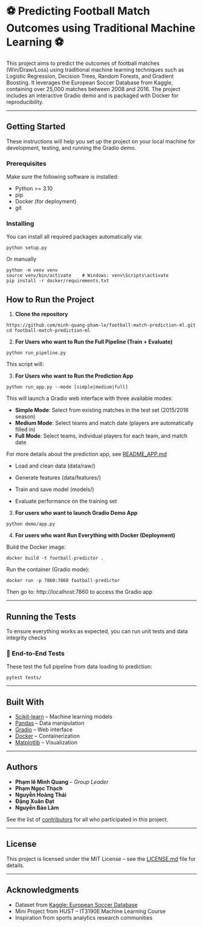 # ⚽ Predicting Football Match Outcomes using Traditional Machine Learning ⚽

This project aims to predict the outcomes of football matches (Win/Draw/Loss) using traditional machine learning techniques such as Logistic Regression, Decision Trees, Random Forests, and Gradient Boosting. It leverages the European Soccer Database from Kaggle, containing over 25,000 matches between 2008 and 2016. The project includes an interactive Gradio demo and is packaged with Docker for reproducibility.

---

## Getting Started

These instructions will help you set up the project on your local machine for development, testing, and running the Gradio demo.

### Prerequisites

Make sure the following software is installed:

- Python >= 3.10  
- pip  
- Docker (for deployment)  
- git  

### Installing

You can install all required packages automatically via:

```
python setup.py
```

Or manually

```
python -m venv venv
source venv/bin/activate    # Windows: venv\Scripts\activate
pip install -r docker/requirements.txt
```

## How to Run the Project

1. **Clone the repository**

```
https://github.com/minh-quang-pham-le/football-match-prediction-ml.git
cd football-match-prediction-ml
```

2. **For Users who want to Run the Full Pipeline (Train + Evaluate)**

```
python run_pipeline.py
```
This script will:

3. **For Users who want to Run the Prediction App**

```
python run_app.py --mode [simple|medium|full]
```

This will launch a Gradio web interface with three available modes:
- **Simple Mode**: Select from existing matches in the test set (2015/2016 season)
- **Medium Mode**: Select teams and match date (players are automatically filled in)
- **Full Mode**: Select teams, individual players for each team, and match date

For more details about the prediction app, see [README_APP.md](README_APP.md)

- Load and clean data (data/raw/)

- Generate features (data/features/)

- Train and save model (models/)

- Evaluate performance on the training set
  

3. **For users who want to launch Gradio Demo App**

```
python demo/app.py
```

4. **For users who want Run Everything with Docker (Deployment)**

Build the Docker image:
```
docker build -t football-predictor .
```
Run the container (Gradio mode):
```
docker run -p 7860:7860 football-predictor
```
Then go to: http://localhost:7860 to access the Gradio app

---

## Running the Tests

To ensure everything works as expected, you can run unit tests and data integrity checks

### 🧪 End-to-End Tests

These test the full pipeline from data loading to prediction:

```
pytest tests/
```

---

## Built With

- [Scikit-learn](https://scikit-learn.org/) – Machine learning models  
- [Pandas](https://pandas.pydata.org/) – Data manipulation  
- [Gradio](https://gradio.app/) – Web interface  
- [Docker](https://www.docker.com/) – Containerization  
- [Matplotlib](https://matplotlib.org/) – Visualization  

---

## Authors

- **Phạm lê Minh Quang** – *Group Leader*  
- **Phạm Ngọc Thạch**  
- **Nguyễn Hoàng Thái** 
- **Đặng Xuân Đạt** 
- **Nguyễn Bảo Lâm** 

See the list of [contributors](https://github.com/minh-quang-pham-le/Football-Match-Prediction-ML/contributors) for all who participated in this project.

---

## License

This project is licensed under the MIT License – see the [LICENSE.md](LICENSE.md) file for details.

---

## Acknowledgments

- Dataset from [Kaggle: European Soccer Database](https://www.kaggle.com/datasets/hugomathien/soccer)  
- Mini Project from HUST – IT3190E Machine Learning Course  
- Inspiration from sports analytics research communities  
